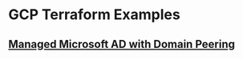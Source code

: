# GCP Terraform Examples

## [Managed Microsoft AD with Domain Peering](./terraform_managed_ad_peering/README.md)